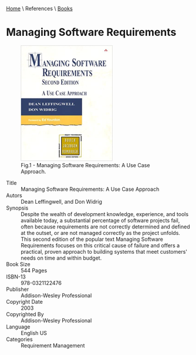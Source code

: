 [Home](../../index.md) \ References \ [Books](list.md)

# Managing Software Requirements

<figure>
  <img src="Managing-Software-Requirements.png" alt="Managing Software Requirements: A Use Case Approach" style="width:250px">
  <figcaption>Fig.1 - Managing Software Requirements: A Use Case Approach.</figcaption>
</figure>


<div itemscope="" itemtype="https://schema.org/Book">
   <meta itemprop="bookFormat" content="EBook/DAISY3"/>
   <meta itemprop="accessibilityFeature" content="largePrint/CSSEnabled"/>
   <meta itemprop="accessibilityFeature" content="highContrast/CSSEnabled"/>
   <meta itemprop="accessibilityFeature" content="resizeText/CSSEnabled"/>
   <meta itemprop="accessibilityFeature" content="displayTransformability"/>
   <meta itemprop="accessibilityFeature" content="longDescription"/>
   <meta itemprop="accessibilityFeature" content="alternativeText"/>
   <meta itemprop="accessibilityControl" content="fullKeyboardControl"/>
   <meta itemprop="accessibilityControl" content="fullMouseControl"/>
   <meta itemprop="accessibilityHazard" content="noFlashingHazard"/>
   <meta itemprop="accessibilityHazard" content="noMotionSimulationHazard"/>
   <meta itemprop="accessibilityHazard" content="noSoundHazard"/>
   <meta itemprop="accessibilityAPI" content="ARIA"/>

   <dl>
      <dt>Title</dt>
      <dd itemprop="name">Managing Software Requirements: A Use Case Approach</dd>
	  <dt>Autors</dt>
	  <dd itemprop="author" itemtype="https://schema.org/Person" itemscope=""><span itemprop="name">Dean Leffingwell</span>, and <span itemprop="name">Don Widrig</span></dd>
      <dt>Synopsis</dt>
      <dd itemprop="description">Despite the wealth of development knowledge, experience, and tools available today, a substantial percentage of software projects fail, often because requirements are not correctly determined and defined at the outset, or are not managed correctly as the project unfolds. This second edition of the popular text Managing Software Requirements focuses on this critical cause of failure and offers a practical, proven approach to building systems that meet customers' needs on time and within budget.</dd>
      <dt>Book Size</dt>
      <dd><span itemprop="numberOfPages">544</span> Pages</dd>
      <dt>ISBN-13</dt>
      <dd itemprop="isbn">978-0321122476</dd>
      <dt>Publisher</dt>
      <dd itemprop="publisher" itemtype="https://schema.org/Organization" itemscope=""><span itemprop="name">Addison-Wesley Professional</span></dd>
      <dt>Copyright Date</dt>
      <dd itemprop="copyrightYear">2003</dd>
      <dt>Copyrighted By</dt>
      <dd itemprop="copyrightHolder" itemtype="https://schema.org/Organization" itemscope=""><span itemprop="name">Addison-Wesley Professional</span></dd>
      <dt>Language</dt>
      <dd><meta itemprop="inLanguage" content="en-US"/>English US</dd>
      <dt>Categories</dt>
      <dd><span itemprop="genre">Requirement Management</span></dd>
   </dl>
</div>
